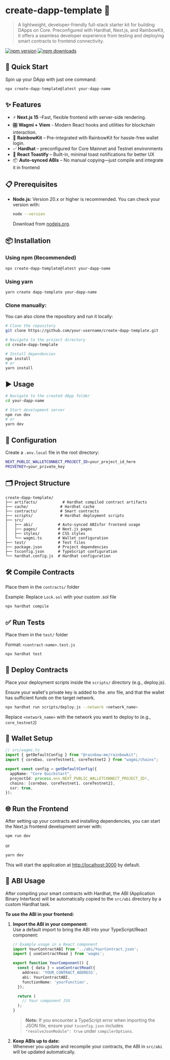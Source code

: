 # create-dapp-template 🚀

> A lightweight, developer-friendly full-stack starter kit for building DApps on Core. Preconfigured with Hardhat, Next.js, and RainbowKit, it offers a seamless developer experience from testing and deploying smart contracts to frontend connectivity.

[![npm version](https://img.shields.io/npm/v/create-dapp-template.svg)](https://www.npmjs.com/package/create-dapp-template)
[![npm downloads](https://img.shields.io/npm/dt/create-dapp-template.svg)](https://www.npmjs.com/package/create-dapp-template)

## 🚀 Quick Start

Spin up your DApp with just one command:

```bash
npx create-dapp-template@latest your-dapp-name
```

## ✨ Features

- ⚡ **Next.js 15** –Fast, flexible frontend with server-side rendering.
- 🎛️ **Wagmi + Viem** - Modern React hooks and utilities for blockchain interaction.
- 🌈 **RainbowKit** – Pre-integrated with RainbowKit for hassle-free wallet login.
- ✅ **Hardhat** – preconfigured for Core Mainnet and Testnet environments
- 🔔 **React Toastify** – Built-in, minimal toast notifications for better UX
- 📦 **Auto-synced ABIs** – No manual copying—just compile and integrate it in frontend

## 📋 Prerequisites

- **Node.js:** Version 20.x or higher is recommended. You can check your version with:
  ```bash
  node --version
  ```
  Download from [nodejs.org](https://nodejs.org/).

## 📦 Installation

### Using npm (Recommended)

```bash
npx create-dapp-template@latest your-dapp-name
```

### Using yarn

```bash
yarn create dapp-template your-dapp-name
```

### Clone manually:

You can also clone the repository and run it locally:

```bash
# Clone the repository
git clone https://github.com/your-username/create-dapp-template.git

# Navigate to the project directory
cd create-dapp-template

# Install dependencies
npm install
# or
yarn install

```

## ▶️ Usage

```bash
# Navigate to the created dApp folder
cd your-dapp-name

# Start development server
npm run dev
# or
yarn dev
```

## 🔧 Configuration

Create a `.env.local` file in the root directory:

```bash
NEXT_PUBLIC_WALLETCONNECT_PROJECT_ID=your_project_id_here
PRIVETKEY=your_private_key
```

## 🗂️ Project Structure

```
create-dapp-template/
├── artifacts/           # Hardhat compiled contract artifacts
├── cache/              # Hardhat cache
├── contracts/          # Smart contracts
├── scripts/            # Hardhat deployment scripts
├── src/
│   ├── abi/           # Auto-synced ABIsfor frontend usage
│   ├── pages/         # Next.js pages
│   ├── styles/        # CSS styles
│   └── wagmi.ts       # Wallet configuration
├── test/              # Test files
├── package.json       # Project dependencies
├── tsconfig.json      # TypeScript configuration
└── hardhat.config.js  # Hardhat configuration
```

## 🛠️ Compile Contracts

Place them in the `contracts/` folder

Example: Replace `Lock.sol` with your custom .sol file

```bash
npx hardhat compile
```

## ✅ Run Tests

Place them in the `test/` folder

Format: `<contract-name>.test.js`

```bash
npx hardhat test
```

## 🚀 Deploy Contracts

Place your deployment scripts inside the `scripts/` directory (e.g., deploy.js).

Ensure your wallet's private key is added to the .env file, and that the wallet has sufficient funds on the target network.

```bash
npx hardhat run scripts/deploy.js --network <network_name>
```

Replace `<network_name>` with the network you want to deploy to (e.g., `core_testnet2`)

## 🔌 Wallet Setup

```typescript
// src/wagmi.ts
import { getDefaultConfig } from "@rainbow-me/rainbowkit";
import { coreDao, coreTestnet1, coreTestnet2 } from "wagmi/chains";

export const config = getDefaultConfig({
  appName: "Core Quickstart",
  projectId: process.env.NEXT_PUBLIC_WALLETCONNECT_PROJECT_ID!,
  chains: [coreDao, coreTestnet1, coreTestnet2],
  ssr: true,
});
```

## 🌐 Run the Frontend

After setting up your contracts and installing dependencies, you can start the Next.js frontend development server with:

```bash
npm run dev
```

or

```bash
yarn dev
```

This will start the application at [http://localhost:3000](http://localhost:3000) by default.

## 📁 ABI Usage

After compiling your smart contracts with Hardhat, the ABI (Application Binary Interface) will be automatically copied to the `src/abi` directory by a custom Hardhat task.

**To use the ABI in your frontend:**

1. **Import the ABI in your component:**  
   Use a default import to bring the ABI into your TypeScript/React component:

   ```typescript
   // Example usage in a React component
   import YourContractABI from '../abi/YourContract.json';
   import { useContractRead } from 'wagmi';

   export function YourComponent() {
     const { data } = useContractRead({
       address: 'YOUR_CONTRACT_ADDRESS',
       abi: YourContractABI,
       functionName: 'yourFunction',
     });

     return (
       // Your component JSX
     );
   }
   ```

   > **Note:** If you encounter a TypeScript error when importing the JSON file, ensure your `tsconfig.json` includes `"resolveJsonModule": true` under `compilerOptions`.

2. **Keep ABIs up to date:**  
   Whenever you update and recompile your contracts, the ABI in `src/abi` will be updated automatically.
